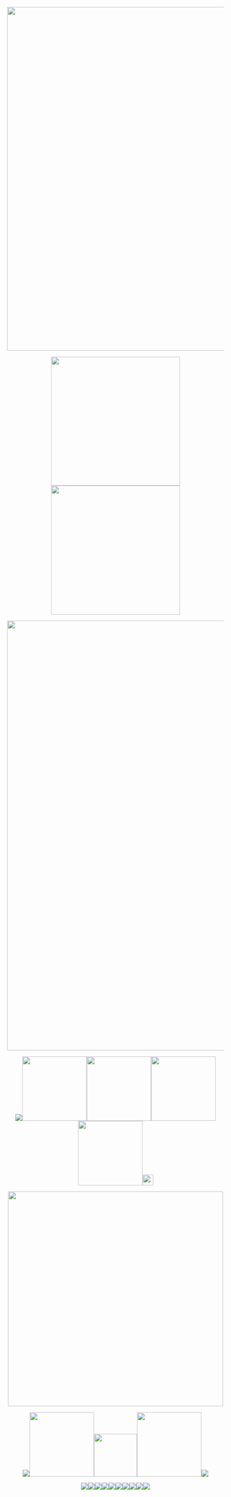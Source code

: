 <p align="center"><img src="https://64.media.tumblr.com/2ff89b8f78a8c2d23186e26f9330f8c6/209854085407e496-f5/s2048x3072/ea4e9181333f8dfd6cd73a897378363af3e59ac5.pnj" width="800">
<p align="center"><img src="https://spotify-github-profile.kittinanx.com/api/view?uid=31nthrfejdrl5ztsoldu5q2cncju&cover_image=true&theme=novatorem&show_offline=false&background_color=000000&interchange=false&bar_color=ea8f3f&bar_color_cover=false)](https://github.com/kittinan/spotify-github-profile)" width="300"><img src="https://64.media.tumblr.com/3a9f604292fe450d6bd9aa2236e9c7bb/2ebbfcdd977b5241-d8/s540x810/5281e7c8d38cfd04fabe0567eaf9fb96a3eba4a1.pnj" width="300">
<p align="center"><img src="https://64.media.tumblr.com/67392011ac70bdf4315ca26271a2518f/9ce09db41287643f-f6/s640x960/1b2a15a4b56cb67e9512be697dfc9dee8a545253.pnj" width="1000">
<p align="center"><img src="https://64.media.tumblr.com/a10975bd6580ab7be74d348bd2164e21/27f2d1921cea9bbf-11/s75x75_c1/08d09efc31abf1c3bf0501c5f6d68d72656edbfc.gifv"><a href="https://osian.atabook.org" title="ata"><img src="https://64.media.tumblr.com/076c9f4c73563c93c6dd9a9ada181817/2ebbfcdd977b5241-e9/s540x810/a5b9cf4a710985883ae0ea533d43785ebafa79bf.pnj" width="150"></a><a href="https://guns.lol/decal" title="guns"><img src="https://64.media.tumblr.com/4c3025df6d37bd596721bcf64480beba/2ebbfcdd977b5241-4b/s540x810/c29ae03a570b0112379295c3f0ce504324ba7a61.pnj" width="150"></a><a href="https://listography.com/jekosian" title="listo"><img src="https://64.media.tumblr.com/4423a5750f04fc449904e4b493e1329f/2ebbfcdd977b5241-e6/s540x810/a00c550cb8bdb6f47d3ec12b30e472d61514c1ca.pnj" width="150"></a><a href="https://rentry.co/membox" title="mem"><img src="https://64.media.tumblr.com/07035bf80f17dc6671f8d05d5a132abc/2ebbfcdd977b5241-2d/s540x810/89160adf42aa03a81f86e8698a1fc37220c95ba2.pnj" width="150"></a><img src="https://64.media.tumblr.com/4022ed57c9c1d01294ef1a34b27cb462/f98a1740a07467a4-c7/s75x75_c1/d0cb9def4ca13cb4662b6d219bcb8fb326a4a2c9.gifv" width="25">
<p align="center"><img src="https://media.discordapp.net/attachments/1095822571804577872/1323236236193959986/Untitled231_20241230042754.png?ex=67747007&is=67731e87&hm=e53a77d887395fbeefd905e81a8c3ac9016384115c7cee71acdb95b53cb54d6c&=&format=webp&quality=lossless&width=377&height=258" width="500">
<p align="center"><img src="https://64.media.tumblr.com/fd69f72e05594efc67b793eee06d1cf6/e2f278cc76c0c565-40/s75x75_c1/5ee2ccfaf7e60a6a6f90c338602965dd9e91832c.gifv"><a href="https://en.pronouns.page/picklemuncher" title="prn"><img src="https://64.media.tumblr.com/3aebc8137c9059b347b509e410204d36/2ebbfcdd977b5241-2a/s540x810/4146c382ebc6c9adff653229286b63291379b1d8.pnj" width="150"></a><img src="https://komarev.com/ghpvc/?username=jekosian&&label=୨୧-Specs&color=ea8f3f&style=plastic" width="100"><a href="https://rentry.co/fret" title="fret"><img src="https://64.media.tumblr.com/6ce1fcb97396a9a7fb421affffa7adff/2ebbfcdd977b5241-5e/s540x810/0925af0efdb78990e47e9bb43793f34d1a834709.pnj" width="150"><img src="https://64.media.tumblr.com/cebaaf831e3201de825346c0b8e87e56/e2f278cc76c0c565-c6/s75x75_c1/18287fdb07d13471ecc4986689f4dbf478ca0f57.gifv">
<p align="center"><img src="https://64.media.tumblr.com/40712a2ca8f9aaf04f1a1c80cfefa760/2a71408812d8ea4a-e4/s250x400/89dcf9bb916f213fdb3c3658da666031dd342bc4.gifv"><img src="https://64.media.tumblr.com/8f34addbf454880500a5b7d46e4e2ad4/2a71408812d8ea4a-24/s250x400/5fdecdf5d134f80f12aff7a7e41e833868e60ca2.gifv"><img src="https://64.media.tumblr.com/56b26c11b50582b4469fc55c88ea73ae/d617ac72da619e57-e8/s250x400/3849198ad3ff11abd0324bf2cdbbb9bcb06eaa34.gifv"><img src="https://64.media.tumblr.com/0a20d9086b24eb62db76c8156147fb13/05e6a46f29e2d771-8d/s250x400/e8fc6369b1904398c51c12843d3326252820c80a.gifv"><img src="https://64.media.tumblr.com/400a11c5861f3677f0aa1e5652c7aabc/05e6a46f29e2d771-12/s250x400/cad39b5bff8f4677d4d1ceecaa115b08ab499156.gifv"><img src="https://64.media.tumblr.com/5a2cb065f1bf0767c365db3851cc0b67/05e6a46f29e2d771-3c/s250x400/d24203b51e28310cc2114b1c5b164ed68fa01d7f.gifv"><img src="https://64.media.tumblr.com/4c952c9bbbde38950d1a472c3d246fdf/05e6a46f29e2d771-8e/s250x400/e7670109da44be9c7ff7a72914c35fd3795a7f59.gifv"><img src="https://64.media.tumblr.com/dfe57372c24a7265f1584ec9a39f9232/05e6a46f29e2d771-bb/s250x400/9fd18f2b27eb45cdaae27d14771fa1a61af86bde.gifv"><img src="https://64.media.tumblr.com/e79fc6653d7650ab1cd8c6054761655c/05e6a46f29e2d771-f7/s250x400/d2ffd7b215a0fd8c69d6aa30493de4d1ec9c4d86.gifv"><img src="https://64.media.tumblr.com/8c1dc366f36bbd78e497da260c220a46/05e6a46f29e2d771-06/s250x400/122e5c1518aabce11dabad2d842fce12977c8247.gifv">
